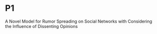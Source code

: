 # P1
A Novel Model for Rumor Spreading on Social Networks with Considering the Influence of Dissenting Opinions
